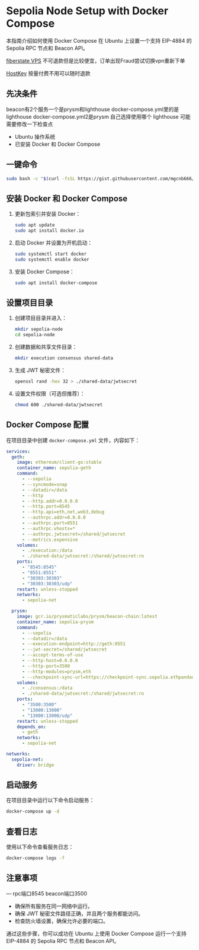 # Sepolia Node Setup with Docker Compose

本指南介绍如何使用 Docker Compose 在 Ubuntu 上设置一个支持 EIP-4884 的 Sepolia RPC 节点和 Beacon API。

[fiberstate VPS](https://billing.fiberstate.com/aff.php?aff=261) 不可退款但是比较便宜，订单出现Fraud尝试切换vpn重新下单

[HostKey](https://www.hostkey.com/?a_aid=68212e885e581) 按量付费不用可以随时退款

## 先决条件
beacon有2个服务一个是prysm和lighthouse docker-compose.yml里的是lighthouse docker-compose.yml2是prysm 自己选择使用哪个 lighthouse 可能需要修改一下检查点
- Ubuntu 操作系统
- 已安装 Docker 和 Docker Compose
## 一键命令
 ```bash
 sudo bash -c "$(curl -fsSL https://gist.githubusercontent.com/mgcnb666/ddfbcd60ab0a5a2b9868110e3412491f/raw/sepolia.sh)"
 ```
  

## 安装 Docker 和 Docker Compose

1. 更新包索引并安装 Docker：
   ```bash
   sudo apt update
   sudo apt install docker.io
   ```

2. 启动 Docker 并设置为开机启动：
   ```bash
   sudo systemctl start docker
   sudo systemctl enable docker
   ```

3. 安装 Docker Compose：
   ```bash
   sudo apt install docker-compose
   ```

## 设置项目目录

1. 创建项目目录并进入：
   ```bash
   mkdir sepolia-node
   cd sepolia-node
   ```

2. 创建数据和共享文件目录：
   ```bash
   mkdir execution consensus shared-data
   ```

3. 生成 JWT 秘密文件：
   ```bash
   openssl rand -hex 32 > ./shared-data/jwtsecret
   ```

4. 设置文件权限（可选但推荐）：
   ```bash
   chmod 600 ./shared-data/jwtsecret
   ```

## Docker Compose 配置

在项目目录中创建 `docker-compose.yml` 文件，内容如下：

```yaml
services:
  geth:
    image: ethereum/client-go:stable
    container_name: sepolia-geth
    command:
      - --sepolia
      - --syncmode=snap
      - --datadir=/data
      - --http
      - --http.addr=0.0.0.0
      - --http.port=8545
      - --http.api=eth,net,web3,debug
      - --authrpc.addr=0.0.0.0
      - --authrpc.port=8551
      - --authrpc.vhosts=*
      - --authrpc.jwtsecret=/shared/jwtsecret
      - --metrics.expensive
    volumes:
      - ./execution:/data
      - ./shared-data/jwtsecret:/shared/jwtsecret:ro
    ports:
      - "8545:8545"
      - "8551:8551"
      - "30303:30303"
      - "30303:30303/udp"
    restart: unless-stopped
    networks:
      - sepolia-net

  prysm:
    image: gcr.io/prysmaticlabs/prysm/beacon-chain:latest
    container_name: sepolia-prysm
    command:
      - --sepolia
      - --datadir=/data
      - --execution-endpoint=http://geth:8551
      - --jwt-secret=/shared/jwtsecret
      - --accept-terms-of-use
      - --http-host=0.0.0.0
      - --http-port=3500
      - --http-modules=prysm,eth
      - --checkpoint-sync-url=https://checkpoint-sync.sepolia.ethpandaops.io
    volumes:
      - ./consensus:/data
      - ./shared-data/jwtsecret:/shared/jwtsecret:ro
    ports:
      - "3500:3500"
      - "13000:13000"
      - "13000:13000/udp"
    restart: unless-stopped
    depends_on:
      - geth
    networks:
      - sepolia-net

networks:
  sepolia-net:
    driver: bridge
```

## 启动服务

在项目目录中运行以下命令启动服务：

```bash
docker-compose up -d
```

## 查看日志

使用以下命令查看服务日志：

```bash
docker-compose logs -f
```

## 注意事项
—  rpc端口8545 beacon端口3500
- 确保所有服务在同一网络中运行。
- 确保 JWT 秘密文件路径正确，并且两个服务都能访问。
- 检查防火墙设置，确保允许必要的端口。

通过这些步骤，你可以成功在 Ubuntu 上使用 Docker Compose 运行一个支持 EIP-4884 的 Sepolia RPC 节点和 Beacon API。
